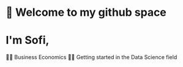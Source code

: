 # :wave: Welcome to my github space

# I'm Sofi,

:woman_student: Business Economics
:woman_technologist: Getting started in the Data Science field
